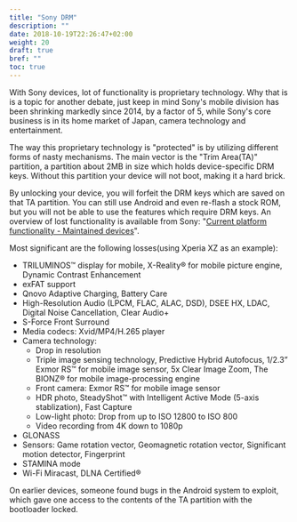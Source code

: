 ```yaml
---
title: "Sony DRM"
description: ""
date: 2018-10-19T22:26:47+02:00
weight: 20
draft: true
bref: ""
toc: true
---
```


<!-- TODO: Correct this so that it's actually correct about SODP -->

With Sony devices, lot of functionality is proprietary technology.
Why that is is a topic for another debate, just keep in mind Sony's mobile
division has been shrinking markedly since 2014, by a factor of 5, while Sony's
core business is in its home market of Japan, camera technology and
entertainment.

The way this proprietary technology is "protected" is by utilizing different
forms of nasty mechanisms. The main vector is the "Trim Area(TA)" partition,
a partition about 2MB in size which holds device-specific DRM keys.
Without this partition your device will not boot, making it a hard brick.

By unlocking your device, you will forfeit the DRM keys which are saved on that
TA partition. You can still use Android and even re-flash a stock ROM, but you
will not be able to use the features which require DRM keys.  An overview of
lost functionality is available from Sony:
"[Current platform functionality - Maintained devices](https://developer.sony.com/develop/open-devices/get-started/supported-devices-and-functionality/current-platform-functionality-maintained/)".

Most significant are the following losses(using Xperia XZ as an example):

- TRILUMINOS™ display for mobile, X-Reality® for mobile picture engine, Dynamic Contrast Enhancement
- exFAT support
- Qnovo Adaptive Charging, Battery Care
- High-Resolution Audio (LPCM, FLAC, ALAC, DSD), DSEE HX, LDAC, Digital Noise Cancellation, Clear Audio+
- S-Force Front Surround
- Media codecs: Xvid/MP4/H.265 player
- Camera technology:
  - Drop in resolution
  - Triple image sensing technology, Predictive Hybrid Autofocus, 1/2.3” Exmor
    RS™ for mobile image sensor, 5x Clear Image Zoom, The BIONZ® for mobile
    image-processing engine
  - Front camera: Exmor RS™ for mobile image sensor
  - HDR photo, SteadyShot™ with Intelligent Active Mode (5-axis stablization), Fast Capture
  - Low-light photo: Drop from up to ISO 12800 to ISO 800
  - Video recording from 4K down to 1080p
- GLONASS
- Sensors: Game rotation vector, Geomagnetic rotation vector, Significant motion
  detector, Fingerprint
- STAMINA mode
- Wi-Fi Miracast, DLNA Certified®

On earlier devices, someone found bugs in the Android system to exploit,
which gave one access to the contents of the TA partition with the bootloader
locked.
